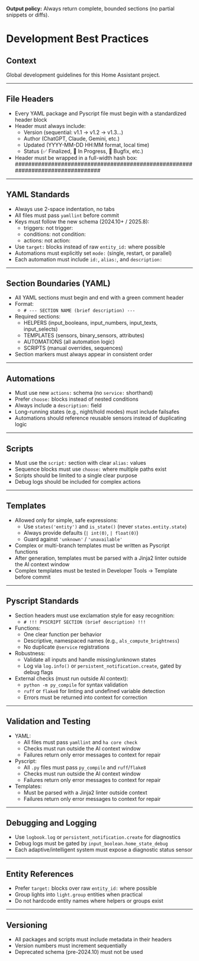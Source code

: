 **Output policy:** Always return complete, bounded sections (no partial snippets or diffs).

# Development Best Practices

## Context

Global development guidelines for this Home Assistant project.

---

## File Headers
- Every YAML package and Pyscript file must begin with a standardized header block
- Header must always include:
  - Version (sequential: v1.1 → v1.2 → v1.3…)
  - Author (ChatGPT, Claude, Gemini, etc.)
  - Updated (YYYY-MM-DD HH:MM format, local time)
  - Status (✅ Finalized, 🚧 In Progress, 🐞 Bugfix, etc.)
- Header must be wrapped in a full-width hash box:
  ################################################################################

---

## YAML Standards
- Always use 2-space indentation, no tabs
- All files must pass `yamllint` before commit
- Keys must follow the new schema (2024.10+ / 2025.8):
  - triggers: not trigger:
  - conditions: not condition:
  - actions: not action:
- Use `target:` blocks instead of raw `entity_id:` where possible
- Automations must explicitly set `mode:` (single, restart, or parallel)
- Each automation must include `id:`, `alias:`, and `description:`

---

## Section Boundaries (YAML)
- All YAML sections must begin and end with a green comment header
- Format:  
  - `# --- SECTION NAME (brief description) ---`
- Required sections:
  - HELPERS (input_booleans, input_numbers, input_texts, input_selects)
  - TEMPLATES (sensors, binary_sensors, attributes)
  - AUTOMATIONS (all automation logic)
  - SCRIPTS (manual overrides, sequences)
- Section markers must always appear in consistent order

---

## Automations
- Must use new `actions:` schema (no `service:` shorthand)
- Prefer `choose:` blocks instead of nested conditions
- Always include a `description:` field
- Long-running states (e.g., night/hold modes) must include failsafes
- Automations should reference reusable sensors instead of duplicating logic

---

## Scripts
- Must use the `script:` section with clear `alias:` values
- Sequence blocks must use `choose:` where multiple paths exist
- Scripts should be limited to a single clear purpose
- Debug logs should be included for complex actions

---

## Templates
- Allowed only for simple, safe expressions:
  - Use `states('entity')` and `is_state()` (never `states.entity.state`)
  - Always provide defaults (`| int(0)`, `| float(0)`)
  - Guard against `'unknown'` / `'unavailable'`
- Complex or multi-branch templates must be written as Pyscript functions
- After generation, templates must be parsed with a Jinja2 linter outside the AI context window
- Complex templates must be tested in Developer Tools → Template before commit

---

## Pyscript Standards
- Section headers must use exclamation style for easy recognition:
  - `# !!! PYSCRIPT SECTION (brief description) !!!`
- Functions:
  - One clear function per behavior
  - Descriptive, namespaced names (e.g., `als_compute_brightness`)
  - No duplicate `@service` registrations
- Robustness:
  - Validate all inputs and handle missing/unknown states
  - Log via `log.info()` or `persistent_notification.create`, gated by debug flags
- External checks (must run outside AI context):
  - `python -m py_compile` for syntax validation
  - `ruff` or `flake8` for linting and undefined variable detection
  - Errors must be returned into context for correction

---

## Validation and Testing
- YAML:
  - All files must pass `yamllint` and `ha core check`
  - Checks must run outside the AI context window
  - Failures return only error messages to context for repair
- Pyscript:
  - All `.py` files must pass `py_compile` and `ruff`/`flake8`
  - Checks must run outside the AI context window
  - Failures return only error messages to context for repair
- Templates:
  - Must be parsed with a Jinja2 linter outside context
  - Failures return only error messages to context for repair

---

## Debugging and Logging
- Use `logbook.log` or `persistent_notification.create` for diagnostics
- Debug logs must be gated by `input_boolean.home_state_debug`
- Each adaptive/intelligent system must expose a diagnostic status sensor

---

## Entity References
- Prefer `target:` blocks over raw `entity_id:` where possible
- Group lights into `light.group` entities when practical
- Do not hardcode entity names where helpers or groups exist

---

## Versioning
- All packages and scripts must include metadata in their headers
- Version numbers must increment sequentially
- Deprecated schema (pre-2024.10) must not be used